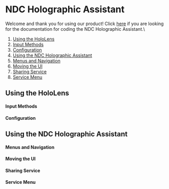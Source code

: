 # NDC Holographic Assistant
Welcome and thank you for using our product!
Click [here](Documentation.md) if you are looking for the documentation for coding the NDC Holographic Assistant.\


1. [Using the HoloLens](#using-the-holoLens)
  1. [Input Methods](#input-methods)
  2. [Configuration](#configuration)
2. [Using the NDC Holographic Assistant](#using-the-ndc-holographic-assistant)
  1. [Menus and Navigation](#menus-and-navigation)
  2. [Moving the UI](#moving-the-ui)
  3. [Sharing Service](#sharing-service)
  4. [Service Menu](#service-menu)

## Using the HoloLens

#### Input Methods

#### Configuration

## Using the NDC Holographic Assistant

#### Menus and Navigation

#### Moving the UI

#### Sharing Service

#### Service Menu
